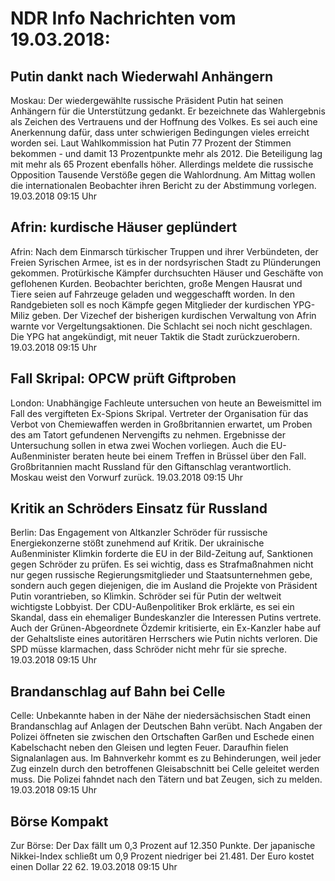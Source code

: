 # NDR Info Nachrichten vom 19.03.2018:


## Putin dankt nach Wiederwahl Anhängern
Moskau: Der wiedergewählte russische Präsident Putin hat seinen Anhängern für die Unterstützung gedankt. Er bezeichnete das Wahlergebnis als Zeichen des Vertrauens und der Hoffnung des Volkes. Es sei auch eine Anerkennung dafür, dass unter schwierigen Bedingungen vieles erreicht worden sei. Laut Wahlkommission hat Putin 77 Prozent der Stimmen bekommen - und damit 13 Prozentpunkte mehr als 2012. Die Beteiligung lag mit mehr als 65 Prozent ebenfalls höher. Allerdings meldete die russische Opposition Tausende Verstöße gegen die Wahlordnung. Am Mittag wollen die internationalen Beobachter ihren Bericht zu der Abstimmung vorlegen. 19.03.2018 09:15 Uhr 

## Afrin: kurdische Häuser geplündert
Afrin:	Nach dem Einmarsch türkischer Truppen und ihrer Verbündeten, der Freien Syrischen Armee, ist es in der nordsyrischen Stadt zu Plünderungen gekommen. Protürkische Kämpfer durchsuchten Häuser und Geschäfte von geflohenen Kurden. Beobachter berichten, große Mengen Hausrat und Tiere seien auf Fahrzeuge geladen und weggeschafft worden. In den Randgebieten soll es noch Kämpfe gegen Mitglieder der kurdischen YPG-Miliz geben. Der Vizechef der bisherigen kurdischen Verwaltung von Afrin warnte vor Vergeltungsaktionen. Die Schlacht sei noch nicht geschlagen. Die YPG hat angekündigt, mit neuer Taktik die Stadt zurückzuerobern. 19.03.2018 09:15 Uhr 

## Fall Skripal: OPCW prüft Giftproben
London: Unabhängige Fachleute untersuchen von heute an Beweismittel im Fall des vergifteten Ex-Spions Skripal. Vertreter der Organisation für das Verbot von Chemiewaffen werden in Großbritannien erwartet, um Proben des am Tatort gefundenen Nervengifts zu nehmen. Ergebnisse der Untersuchung sollen in etwa zwei Wochen vorliegen. Auch die EU-Außenminister beraten heute bei einem Treffen in Brüssel über den Fall. Großbritannien macht Russland für den Giftanschlag verantwortlich. Moskau weist den Vorwurf zurück. 19.03.2018 09:15 Uhr 

## Kritik an Schröders Einsatz für Russland
Berlin: Das Engagement von Altkanzler Schröder für russische Energiekonzerne stößt zunehmend auf Kritik. Der ukrainische Außenminister Klimkin forderte die EU in der Bild-Zeitung auf, Sanktionen gegen Schröder zu prüfen. Es sei wichtig, dass es Strafmaßnahmen nicht nur gegen russische Regierungsmitglieder und Staatsunternehmen gebe, sondern auch gegen diejenigen, die im Ausland die Projekte von Präsident Putin vorantrieben, so Klimkin. Schröder sei für Putin der weltweit wichtigste Lobbyist. Der CDU-Außenpolitiker Brok erklärte, es sei ein Skandal, dass ein ehemaliger Bundeskanzler die Interessen Putins vertrete. Auch der Grünen-Abgeordnete Özdemir kritisierte, ein Ex-Kanzler habe auf der Gehaltsliste eines autoritären Herrschers wie Putin nichts verloren. Die SPD müsse klarmachen, dass Schröder nicht mehr für sie spreche. 19.03.2018 09:15 Uhr 

## Brandanschlag auf Bahn bei Celle
Celle:	Unbekannte haben in der Nähe der niedersächsischen Stadt einen Brandanschlag auf Anlagen der Deutschen Bahn verübt. Nach Angaben der Polizei öffneten sie zwischen den Ortschaften Garßen und Eschede einen Kabelschacht neben den Gleisen und legten Feuer. Daraufhin fielen Signalanlagen aus. Im Bahnverkehr kommt es zu Behinderungen, weil jeder Zug einzeln durch den betroffenen Gleisabschnitt bei Celle geleitet werden muss. Die Polizei fahndet nach den Tätern und bat Zeugen, sich zu melden. 19.03.2018 09:15 Uhr 

## Börse Kompakt
Zur Börse: Der Dax fällt um 0,3 Prozent auf 12.350 Punkte. Der japanische Nikkei-Index schließt um 0,9 Prozent  niedriger bei 21.481. Der Euro kostet einen Dollar 22 62. 19.03.2018 09:15 Uhr 
